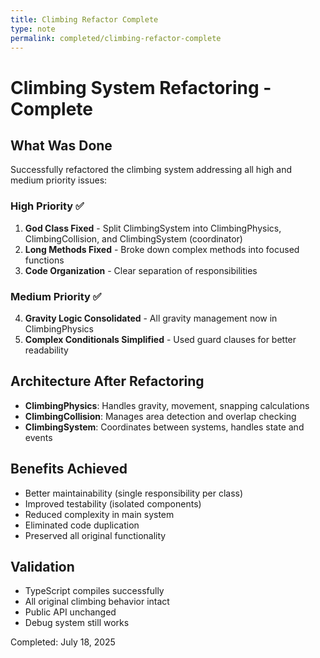 ```yaml
---
title: Climbing Refactor Complete
type: note
permalink: completed/climbing-refactor-complete
---
```


# Climbing System Refactoring - Complete

## What Was Done

Successfully refactored the climbing system addressing all high and medium priority issues:

### High Priority ✅

1. **God Class Fixed** - Split ClimbingSystem into ClimbingPhysics, ClimbingCollision, and ClimbingSystem (coordinator)
2. **Long Methods Fixed** - Broke down complex methods into focused functions
3. **Code Organization** - Clear separation of responsibilities

### Medium Priority ✅

4. **Gravity Logic Consolidated** - All gravity management now in ClimbingPhysics
5. **Complex Conditionals Simplified** - Used guard clauses for better readability

## Architecture After Refactoring

- **ClimbingPhysics**: Handles gravity, movement, snapping calculations
- **ClimbingCollision**: Manages area detection and overlap checking
- **ClimbingSystem**: Coordinates between systems, handles state and events

## Benefits Achieved

- Better maintainability (single responsibility per class)
- Improved testability (isolated components)
- Reduced complexity in main system
- Eliminated code duplication
- Preserved all original functionality

## Validation

- TypeScript compiles successfully
- All original climbing behavior intact
- Public API unchanged
- Debug system still works

Completed: July 18, 2025
